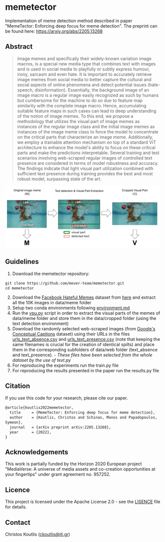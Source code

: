 # memetector
Implementation of meme detection method described in paper "MemeTector: Enforcing deep focus for meme detection".
The preprint can be found here: https://arxiv.org/abs/2205.13268

## Abstract
> Image memes and specifically their widely-known variation image macros, is a special new media type that combines text with images and is used in social media to playfully or subtly express humour, irony, sarcasm and even hate. It is important to accurately retrieve image memes from social media to better capture the cultural and social aspects of online phenomena and detect potential issues (hate-speech, disinformation). Essentially, the background image of an image macro is a regular image easily recognized as such by humans but cumbersome for the machine to do so due to feature map similarity with the complete image macro. Hence, accumulating suitable feature maps in such cases can lead to deep understanding of the notion of image memes. To this end, we propose a methodology that utilizes the visual part of image memes as instances of the regular image class and the initial image memes as instances of the image meme class to force the model to concentrate on the critical parts that characterize an image meme. Additionally, we employ a trainable attention mechanism on top of a standard ViT architecture to enhance the model's ability to focus on these critical parts and make the predictions interpretable. Several training and test scenarios involving web-scraped regular images of controlled text presence are considered in terms of model robustness and accuracy. The findings indicate that light visual part utilization combined with sufficient text presence during training provides the best and most robust model, surpassing state of the art.

![](https://github.com/mever-team/memetector/blob/main/docs/Figure%202.png)


## Guidelines
1. Download the memetector repository:
```
git clone https://github.com/mever-team/memetector.git
cd memetector
```
2. Download the [Facebook Hateful Memes](https://ai.facebook.com/blog/hateful-memes-challenge-and-data-set/) dataset 
from [here](https://www.kaggle.com/datasets/parthplc/facebook-hateful-meme-dataset)
and extract all the 10K images in data/meme folder
3. Setup two conda environments following [environment.md](docs/environment.md)
4. Run the [vpu.py](vpu.py) script in order to extract the visual parts of the memes of 
data/meme folder and store them in the data/cropped folder (using the text detection environment)
5. Download the randomly selected web-scraped images 
(from [Google's Conceptual Captions](https://ai.google.com/research/ConceptualCaptions/) dataset)
using their URLs in the files [urls_text_absence.csv](data/urls_text_absence.csv) and
[urls_text_presence.csv](data/urls_text_presence.csv) (note that keeping the same filenames is crucial
for the creation of identical spilts)
and place them in the corresponding subfolders of data/web folder
(text_absence and text_presence). - *These files have been selected from the whole dataset
by the use of text.py*
6. For reproducing the experiments run the train.py file
7. For reproducing the results presented in the paper run the results.py file

## Citation
If you use this code for your research, please cite our paper.
```
@article{koutlis2022memetector,
  title     = {MemeTector: Enforcing deep focus for meme detection},
  author    = {Koutlis, Christos and Schinas, Manos and Papadopoulos, Symeon},
  journal   = {arXiv preprint arXiv:2205.13268},
  year      = {2022},
}
```

## Acknowledgements
This work is partially funded by the
Horizon 2020 European project "MediaVerse: A universe of media assets and co-creation opportunities at your fingertips"
under grant agreement no. 957252.

## Licence
This project is licensed under the Apache License 2.0 - see the [LISENCE](LICENSE) file for details.

## Contact
Christos Koutlis ([ckoutlis@iti.gr](ckoutlis@iti.gr))
